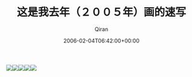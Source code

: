 ﻿---
title: 这是我去年（２００５年）画的速写
author: Qiran
type: post
date: 2006-02-04T06:42:00+00:00
url: /zh/这是我去年（２００５年）画的速写/
xyz_twap:
  - 1
tags:
  - 新浪博客
---  

![](/uploads/2023/02/487ac2fd9a2c6880e2239.jpeg)![](/uploads/2023/02/487ac2fde58f052b1ac81.jpeg)![](/uploads/2023/02/487ac2fd0133c337827f4.jpeg)![](/uploads/2023/02/487ac2fd1758ee2825411.jpeg)![](/uploads/2023/02/487ac2fd6bc9d2ef56777.jpeg)
